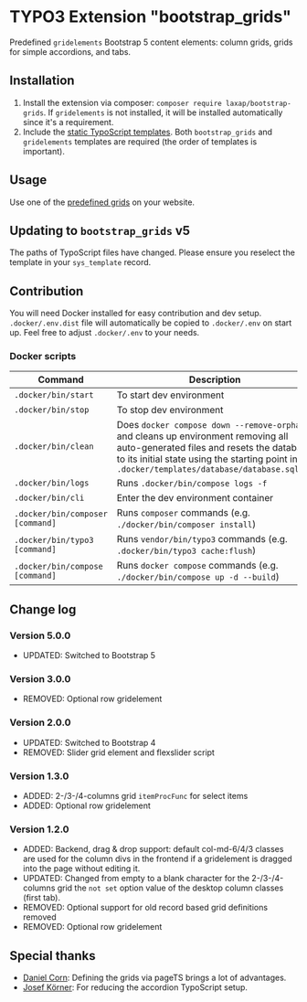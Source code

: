 # TYPO3 Extension "bootstrap_grids"

Predefined `gridelements` Bootstrap 5 content elements: column grids, grids for simple accordions, and tabs.


## Installation

1. Install the extension via composer: `composer require laxap/bootstrap-grids`. If `gridelements` is not installed, it will be installed automatically since it's a requirement.
2. Include the [static TypoScript templates](Documentation/Images/IncludeStatic.png). Both `bootstrap_grids` and `gridelements` templates are required (the order of templates is important).

## Usage

Use one of the [predefined grids](Documentation/Images/Screenshot.png) on your website.

## Updating to `bootstrap_grids` v5

The paths of TypoScript files have changed. Please ensure you reselect the template in your `sys_template` record.

## Contribution

You will need Docker installed for easy contribution and dev setup. `.docker/.env.dist` file will automatically be
copied to `.docker/.env` on start up. Feel free to adjust `.docker/.env` to your needs. 

### Docker scripts

| Command                                  | Description                                                                                                                                                                                                                   |
|------------------------------------------|-------------------------------------------------------------------------------------------------------------------------------------------------------------------------------------------------------------------------------|
| `.docker/bin/start`                      | To start dev environment                                                                                                                                                                                                      |
| `.docker/bin/stop`                       | To stop dev environment                                                                                                                                                                                                       |
| `.docker/bin/clean`                      | Does `docker compose down --remove-orphans` and cleans up environment removing all auto-generated files and resets the database to its initial state using the starting point in `.docker/templates/database/database.sqlite` |
| `.docker/bin/logs`                       | Runs `.docker/bin/compose logs -f`                                                                                                                                                                                            |
| `.docker/bin/cli`                        | Enter the dev environment container                                                                                                                                                                                           |
| `.docker/bin/composer [command]`         | Runs `composer` commands (e.g. `./docker/bin/composer install`)                                                                                                                                                               |
| `.docker/bin/typo3 [command]`            | Runs `vendor/bin/typo3` commands (e.g. `.docker/bin/typo3 cache:flush`)                                                                                                                                                       |
| `.docker/bin/compose [command]`          | Runs `docker compose` commands (e.g. `./docker/bin/compose up -d --build`)                                                                                                                                                    |

## Change log

### Version 5.0.0

- UPDATED: Switched to Bootstrap 5

### Version 3.0.0

- REMOVED: Optional row gridelement

### Version 2.0.0

- UPDATED: Switched to Bootstrap 4
- REMOVED: Slider grid element and flexslider script

### Version 1.3.0

- ADDED: 2-/3-/4-columns grid `itemProcFunc` for select items
- ADDED: Optional row gridelement

### Version 1.2.0

- ADDED: Backend, drag & drop support: default col-md-6/4/3 classes are used for the column divs in the frontend if a gridelement is dragged into the page without editing it.
- UPDATED: Changed from empty to a blank character for the 2-/3-/4-columns grid the `not set` option value of the desktop column classes (first tab).
- REMOVED: Optional support for old record based grid definitions removed
- REMOVED: Optional row gridelement

## Special thanks

- [Daniel Corn](https://www.cundd.net): Defining the grids via pageTS brings a lot of advantages.
- [Josef Körner](https://www.brandical.de): For reducing the accordion TypoScript setup.
